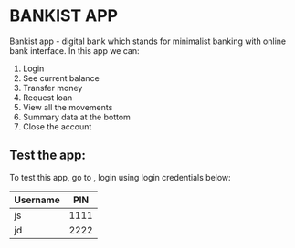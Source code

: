 # BANKIST APP

Bankist app - digital bank which stands for minimalist banking with online bank interface. In this app we can:

1. Login
1. See current balance
1. Transfer money
1. Request loan
1. View all the movements
1. Summary data at the bottom
1. Close the account

## Test the app:

To test this app, go to , login using login credentials below:

| Username | PIN  |
| -------- | ---- |
| js       | 1111 |
| jd       | 2222 |
